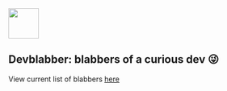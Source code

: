<img src="https://user-images.githubusercontent.com/1990966/162872537-3221c515-178b-433a-adf4-d49f3b8bedcf.png" height=60 width=60 />

## Devblabber: blabbers of a curious dev 😜
View current list of blabbers [here](devblabber.com)

